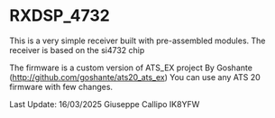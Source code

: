 # RXDSP_4732
This is a very simple receiver built with pre-assembled modules. The receiver is based on the si4732 chip

The firmware is a custom version of ATS_EX project
By Goshante  (http://github.com/goshante/ats20_ats_ex)
You can use any ATS 20 firmware with few changes. 

Last Update: 16/03/2025
Giuseppe Callipo IK8YFW
